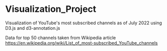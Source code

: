 # Visualization_Project
Visualization of YouTube's most subscribed channels as of July 2022 using D3.js and d3-annotation.js

Data for top 50 channels taken from Wikipedia article https://en.wikipedia.org/wiki/List_of_most-subscribed_YouTube_channels
